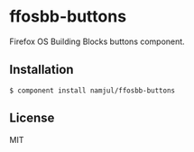 # ffosbb-buttons

  Firefox OS Building Blocks buttons component.

## Installation

    $ component install namjul/ffosbb-buttons

## License

  MIT
